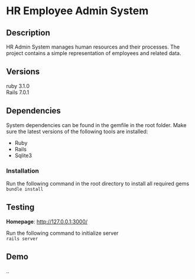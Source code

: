 # HR Employee Admin System

## Description

HR Admin System manages human resources and their processes. The project contains a simple representation of employees and related data.

## Versions

ruby 3.1.0<br>
Rails 7.0.1

## Dependencies

System dependencies can be found in the gemfile in the root folder. Make sure the latest versions of the following tools are installed:

- Ruby
- Rails
- Sqlite3

### Installation

Run the following command in the root directory to install all required gems<br>
`bundle install`

## Testing

**Homepage**: http://127.0.0.1:3000/<br>

Run the following command to initialize server<br>
`rails server`

## Demo
..